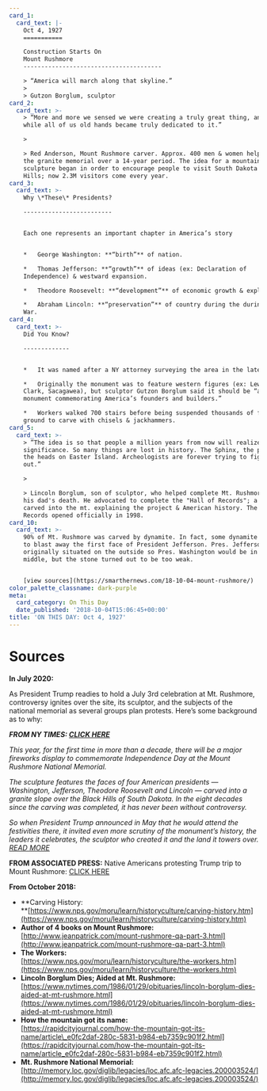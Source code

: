 ```yaml
---
card_1:
  card_text: |-
    Oct 4, 1927
    ===========

    Construction Starts On  
    Mount Rushmore
    ---------------------------------------

    > “America will march along that skyline.”
    > 
    > Gutzon Borglum, sculptor
card_2:
  card_text: >-
    > “More and more we sensed we were creating a truly great thing, and after a
    while all of us old hands became truly dedicated to it.”

    > 

    > Red Anderson, Mount Rushmore carver. Approx. 400 men & women helped carve
    the granite memorial over a 14-year period. The idea for a mountain
    sculpture began in order to encourage people to visit South Dakota's Black
    Hills; now 2.3M visitors come every year.
card_3:
  card_text: >-
    Why \*These\* Presidents?

    -------------------------


    Each one represents an important chapter in America’s story


    *   George Washington: **“birth”** of nation.

    *   Thomas Jefferson: **“growth”** of ideas (ex: Declaration of
    Independence) & westward expansion.

    *   Theodore Roosevelt: **“development”** of economic growth & exploration.

    *   Abraham Lincoln: **“preservation”** of country during the during Civil
    War.
card_4:
  card_text: >-
    Did You Know?

    -------------


    *   It was named after a NY attorney surveying the area in the late 1800s.

    *   Originally the monument was to feature western figures (ex: Lewis &
    Clark, Sacagawea), but sculptor Gutzon Borglum said it should be “a national
    monument commemorating America’s founders and builders.”

    *   Workers walked 700 stairs before being suspended thousands of feet above
    ground to carve with chisels & jackhammers.
card_5:
  card_text: >-
    > ”The idea is so that people a million years from now will realize their
    significance. So many things are lost in history. The Sphinx, the pyramids,
    the heads on Easter Island. Archeologists are forever trying to figure them
    out.”

    > 

    > Lincoln Borglum, son of sculptor, who helped complete Mt. Rushmore after
    his dad's death. He advocated to complete the "Hall of Records"; a room
    carved into the mt. explaining the project & American history. The Hall of
    Records opened officially in 1998.
card_10:
  card_text: >-
    90% of Mt. Rushmore was carved by dynamite. In fact, some dynamite was used
    to blast away the first face of President Jefferson. Pres. Jefferson was
    originally situated on the outside so Pres. Washington would be in the
    middle, but the stone turned out to be too weak.


    [view sources](https://smarthernews.com/18-10-04-mount-rushmore/)
color_palette_classname: dark-purple
meta:
  card_category: On This Day
  date_published: '2018-10-04T15:06:45+00:00'
title: 'ON THIS DAY: Oct 4, 1927'
---
```

Sources
=======

**In July 2020:**

As President Trump readies to hold a July 3rd celebration at Mt. Rushmore, controversy ignites over the site, its sculptor, and the subjects of the national memorial as several groups plan protests. Here’s some background as to why:

**_FROM NY TIMES: [CLICK HERE](https://www.nytimes.com/2020/07/01/us/mount-rushmore.html)_**

_This year, for the first time in more than a decade, there will be a major fireworks display to commemorate Independence Day at the Mount Rushmore National Memorial._

_The sculpture features the faces of four American presidents — Washington, Jefferson, Theodore Roosevelt and Lincoln — carved into a granite slope over the Black Hills of South Dakota. In the eight decades since the carving was completed, it has never been without controversy._

_So when President Trump announced in May that he would attend the festivities there, it invited even more scrutiny of the monument’s history, the leaders it celebrates, the sculptor who created it and the land it towers over. [READ MORE](https://www.nytimes.com/2020/07/01/us/mount-rushmore.html)_

**FROM ASSOCIATED PRESS:** Native Americans protesting Trump trip to Mount Rushmore: [CLICK HERE](https://apnews.com/50f6bdb9e2fd2349bb39b99c1250b093)

**From October 2018:**

*   **Carving History:  
    **[https://www.nps.gov/moru/learn/historyculture/carving-history.htm](https://www.nps.gov/moru/learn/historyculture/carving-history.htm)
*   **Author of 4 books on Mount Rushmore:**  
    [http://www.jeanpatrick.com/mount-rushmore-qa-part-3.html](http://www.jeanpatrick.com/mount-rushmore-qa-part-3.html)
*   **The Workers:**  
    [https://www.nps.gov/moru/learn/historyculture/the-workers.htm](https://www.nps.gov/moru/learn/historyculture/the-workers.htm)
*   **Lincoln Borglum Dies; Aided at Mt. Rushmore:**  
    [https://www.nytimes.com/1986/01/29/obituaries/lincoln-borglum-dies-aided-at-mt-rushmore.html](https://www.nytimes.com/1986/01/29/obituaries/lincoln-borglum-dies-aided-at-mt-rushmore.html)
*   **How the mountain got its name:**  
    [https://rapidcityjournal.com/how-the-mountain-got-its-name/article\_e0fc2daf-280c-5831-b984-eb7359c901f2.html](https://rapidcityjournal.com/how-the-mountain-got-its-name/article_e0fc2daf-280c-5831-b984-eb7359c901f2.html)
*   **Mt. Rushmore National Memorial:**  
    [http://memory.loc.gov/diglib/legacies/loc.afc.afc-legacies.200003524/](http://memory.loc.gov/diglib/legacies/loc.afc.afc-legacies.200003524/)